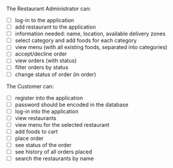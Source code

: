 The Restaurant Administrator can:
- [ ] log-in to the application
- [ ] add restaurant to the application
- [ ] information needed: name, location, available delivery zones
- [ ] select category and add foods for each category
- [ ] view menu (with all existing foods, separated into categories)
- [ ] accept/decline order
- [ ] view orders (with status)
- [ ] filter orders by status
- [ ] change status of order (in order)

The Customer can:
- [ ] register into the application
- [ ] password should be encoded in the database
- [ ] log-in into the application
- [ ] view restaurants
- [ ] view menu for the selected restaurant
- [ ] add foods to cart
- [ ] place order
- [ ] see status of the order
- [ ] see history of all orders placed
- [ ] search the restaurants by name